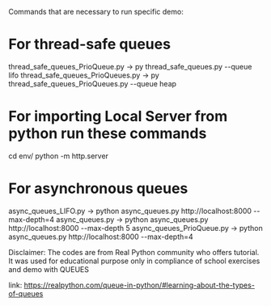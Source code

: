 Commands that are necessary to run specific demo:

# For thread-safe queues
thread_safe_queues_PrioQueue.py -> py thread_safe_queues.py --queue lifo
thread_safe_queues_PrioQueues.py -> py thread_safe_queues_PrioQueues.py --queue heap

# For importing Local Server from python run these commands
cd env/
python -m http.server

# For asynchronous queues
async_queues_LIFO.py -> python async_queues.py http://localhost:8000 --max-depth=4
async_queues.py -> python async_queues.py http://localhost:8000 --max-depth 5
async_queues_PrioQueue.py -> python async_queues.py http://localhost:8000 --max-depth=4


Disclaimer: The codes are from Real Python community who offers tutorial. It was used for educational purpose only in compliance of school exercises and demo with QUEUES

link:   https://realpython.com/queue-in-python/#learning-about-the-types-of-queues
